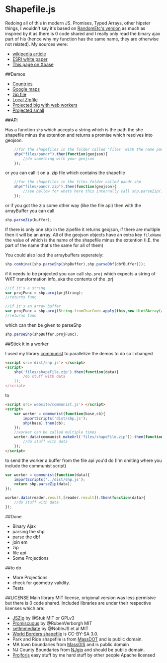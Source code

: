 # Shapefile.js

Redoing all of this in modern JS. Promises, Typed Arrays, other hipster things, I wouldn't say it's based on [RandomEtc's version](https://github.com/RandomEtc/shapefile-js) as much as inspired by it as there is 0 code shared and I really only read the binary ajax part of his (hence why my function has the same name, they are otherwise not related). My sources were:

- [wikipedia article](https://en.wikipedia.org/wiki/Shapefile)
- [ESRI white paper](http://www.esri.com/library/whitepapers/pdfs/shapefile.pdf)
- [This page on Xbase](http://www.clicketyclick.dk/databases/xbase/format/dbf.html)

##Demos

- [Countries](http://calvinmetcalf.github.io/shapefile-js)
- [Google maps](http://calvinmetcalf.github.io/shapefile-js/map.html)
- [zip file](http://calvinmetcalf.github.io/shapefile-js/zip.html)
- [Local Zipfile](http://calvinmetcalf.github.io/shapefile-js/localfile)
- [Projected big with web workers](http://calvinmetcalf.github.io/shapefile-js/proj.html)
- [Projected small](http://calvinmetcalf.github.io/shapefile-js/proj-small.html)

##API

Has a function `shp` which accepts a string which is the path the she shapefile minus the extention and returns a promise which resolves into geojson.

```javascript
	//for the shapefiles in the folder called 'files' with the name pandr.shp
	shp("files/pandr").then(function(geojson){
		//do something with your geojson
	});
```
or you can call it on a .zip file which contains the shapefile

```javascript
	//for the shapefiles in the files folder called pandr.shp
	shp("files/pandr.zip").then(function(geojson){
		//see bellow for whats here this internally call shp.parseZip()
	});
```

or if you got the zip some other way (like the file api) then with the arrayBuffer you can call

```javascript
shp.parseZip(buffer);
```
If there is only one shp in the zipefile it returns geojson, if there are multiple then it will be an array.  All of the geojson objects have an extra key `fileName` the value of which is the 
name of the shapefile minus the extention (I.E. the part of the name that's the same for all of them)

You could also load the arraybuffers seperately:

```javascript
shp.combine([shp.parseShp(shpBuffer),shp.parseDbf(dbfBuffer)]);
```

if it needs to be projected you can call `shp.proj` which expects a string of WKT transformation info, aka the contents of the .prj

```javascript
//if it's a string
var projFunc = shp.proj(prjString);
//returns func

//if it's an array buffer
var projFunc = shp.proj(String.fromCharCode.apply(this,new Uint8Array(zip[key])));
//returns func
```

which can then be given to parseShp

```javascript
shp.parseShp(shpBuffer,projFunc);
```

##Stick it in a worker

I used my library [communist](http://communistjs.com/) to parallelize the demos to do so I changed

```html
<script src='dist/shp.js'> </script>
<script>
	shp('files/shapeFile.zip').then(function(data){
		/do stuff with data
	});
</script>
```

to 

```html
<script src='website/communist.js'> </script>
<script>
	var worker = communist(function(base,cb){
		importScripts('dist/shp.js');
		shp(base).then(cb);
	});
	//worker can be called multiple times
	worker.data(communist.makeUrl('files/shapeFile.zip')).then(function(data){
		//do stuff with data
	});
</script>
```

to send the worker a buffer from the file api you'd do (I'm omiting where you include the communist script)

```javascript
var worker = communist(function(data){
	importScripts('../dist/shp.js');
	return shp.parseZip(data);
});

worker.data(reader.result,[reader.result]).then(function(data){
	//do stuff with data
});
```

##Done

- Binary Ajax
- parsing the shp
- parse the dbf
- join em
- zip
- file api
- Some Projections

##to do

- More Projections
- check for geometry validity.
- Tests


##LICENSE
Main library MIT license, origional version was less permisive but there is 0 code shared. Included libraries are under their respective lisenses which are:
- [JSZip](https://github.com/Stuk/jszip/) by @Stuk MIT or GPLv3
- [Promiscuous](https://github.com/RubenVerborgh/promiscuous) by @RubenVerborgh MIT 
- [setImmediate](https://github.com/NobleJS/setImmediate) by @NobleJS et al MIT
- [World Borders shapefile](http://thematicmapping.org/downloads/world_borders.php) is CC-BY-SA 3.0.
- Park and Ride shapefile is from [MassDOT](http://mass.gov/massdot) and is public domain.
- MA town boundaries from [MassGIS](http://www.mass.gov/anf/research-and-tech/it-serv-and-support/application-serv/office-of-geographic-information-massgis/) and is public domain
- NJ County Boundaries from [NJgin](https://njgin.state.nj.us/NJ_NJGINExplorer/index.jsp) and should be public domain.
- [Projforjs](https://github.com/calvinmetcalf/projforjs) easy stuff by me hard stuff by other people Apache licensed
